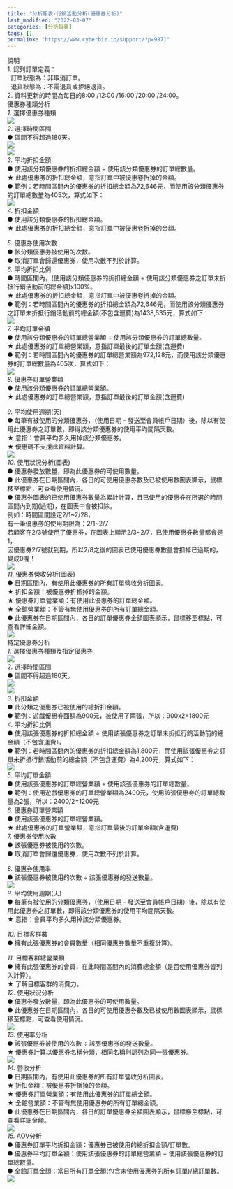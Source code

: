 ```yaml
---
title: "分析報表-行銷活動分析(優惠券分析)"
last_modified: "2022-03-07"
categories: [分析報表]
tags: []
permalink: "https://www.cyberbiz.io/support/?p=9871"
---
```


說明  
1\. 認列訂單定義：  
· 訂單狀態為：非取消訂單。  
· 退貨狀態為：不需退貨或拒絕退貨。  
2\. 資料更新的時間為每日的8:00 /12:00 /16:00 /20:00 /24:00。  
優惠券種類分析  
_1._   選擇優惠券種類  
![](https://www.cyberbiz.co/support/wp-content/uploads/2020/10/圖表分析-行銷活動分析01.png)  
_2._   選擇時間區間  
● 區間不得超過180天。  
![](https://www.cyberbiz.co/support/wp-content/uploads/2020/10/圖表分析-行銷活動分析02.png)  
![](https://www.cyberbiz.co/support/wp-content/uploads/2020/10/圖表分析-行銷活動分析03.png)  
_3._   平均折扣金額  
● 使用該分類優惠券的折扣總金額 ÷ 使用該分類優惠券的訂單總數量。  
★ 此處優惠券的折扣總金額，意指訂單中被優惠卷折掉的金額。  
● 範例：若時間區間內的優惠券的折扣總金額為72,646元，而使用該分類優惠券的訂單總數量為405次，算式如下：  
![](https://www.cyberbiz.co/support/wp-content/uploads/2020/10/圖表分析-行銷活動分析04.png)  
_4._   折扣金額  
● 使用該分類優惠券的折扣總金額。  
★ 此處優惠券的折扣總金額，意指訂單中被優惠卷折掉的金額。  

_5._   優惠券使用次數  
● 該分類優惠券被使用的次數。  
● 取消訂單會歸還優惠券，使用次數不列於計算。  
_6._   平均折扣比例  
● 時間區間內，(使用該分類優惠券的折扣總金額 ÷ 使用該分類優惠券之訂單未折抵行銷活動前的總金額)x100%。  
★ 此處優惠券的折扣總金額，意指訂單中被優惠卷折掉的金額。  
● 範例：若時間區間內的優惠券的折扣總金額為72,646元，而使用該分類優惠券之訂單未折抵行銷活動前的總金額(不包含運費)為1438,535元，算式如下：  
![](https://www.cyberbiz.co/support/wp-content/uploads/2020/10/圖表分析-行銷活動分析05.png)  
_7._   平均訂單金額  
● 使用該分類優惠券的訂單總營業額 ÷ 使用該分類優惠券的訂單總數量。  
★ 此處優惠券的訂單總營業額，意指訂單最後的訂單金額(含運費)  
● 範例：若時間區間內的優惠券的訂單總營業額為972,128元，而使用該分類優惠券的訂單總數量為405次，算式如下：  
![](https://www.cyberbiz.co/support/wp-content/uploads/2020/10/圖表分析-行銷活動分析06-1.png)  
_8._   優惠券訂單營業額  
● 使用該分類優惠券的訂單總營業額。  
★ 此處優惠券的訂單總營業額，意指訂單最後的訂單金額(含運費)  

_9._   平均使用週期(天)  
● 每筆有被使用的分類優惠券，（使用日期 - 發送至會員帳戶日期）後，除以有使用此優惠券之訂單數，即得該分類優惠券的使用平均間隔天數。  
★ 意指：會員平均多久用掉該分類優惠券。  
★ 優惠碼不支援此資料計算。  
![](https://www.cyberbiz.co/support/wp-content/uploads/2020/10/圖表分析-行銷活動分析07.png)  
_10._   使用狀況分析(圖表)  
● 優惠券發放數量，即為此優惠券的可使用數量。  
● 此優惠券在日期區間內，各日的可使用優惠券數及已被使用數圖表顯示，鼠標移至標點，可查看使用情況。  
● 優惠券圖表的已使用優惠券數量為累計計算，且已使用的優惠券在所選的時間區間內到期(過期)，在圖表中會被扣除。  
例如：時間區間設定2/1~2/28，  
有一筆優惠券的使用期限為：2/1~2/7  
若顧客在2/3號使用了優惠券，在圖表上顯示2/3~2/7，已使用優惠券數量都會是1，  
因優惠券2/7號就到期，所以2/8之後的圖表已使用優惠券數量會扣掉已過期的，變成0喔！  
![](https://www.cyberbiz.co/support/wp-content/uploads/2020/10/圖表分析-行銷活動分析08.png)  
_11._   優惠券營收分析(圖表)  
● 日期區間內，有使用此優惠券的所有訂單營收分析圖表。  
★ 折扣金額：被優惠券折抵掉的金額。  
★ 優惠券訂單營業額：有使用此優惠券的訂單總金額。  
★ 全館營業額：不管有無使用優惠券的所有訂單總金額。  
● 此優惠券在日期區間內，各日的訂單優惠券金額圖表顯示，鼠標移至標點，可查看詳細金額。  
![](https://www.cyberbiz.co/support/wp-content/uploads/2020/10/圖表分析-行銷活動分析09.png)  
特定優惠券分析  
_1._   選擇優惠券種類及指定優惠券  
![](https://www.cyberbiz.co/support/wp-content/uploads/2020/10/圖表分析-行銷活動分析11.png)  
_2._   選擇時間區間  
● 區間不得超過180天。  
![](https://www.cyberbiz.co/support/wp-content/uploads/2020/10/圖表分析-行銷活動分析02.png)  
![](https://www.cyberbiz.co/support/wp-content/uploads/2020/10/圖表分析-行銷活動分析10.png)  
_3._   折扣金額  
● 此分類之優惠券已被使用的總折扣金額。  
● 範例：遊戲優惠券面額為900元，被使用了兩張，所以：900x2=1800元  
_4._   平均折扣比例  
● 使用該張優惠券的折扣總金額 ÷ 使用該張優惠券之訂單未折抵行銷活動前的總金額（不包含運費）。  
● 範例：若時間區間內的優惠券的折扣總金額為1,800元，而使用該張優惠券之訂單未折抵行銷活動前的總金額（不包含運費）為4,200元，算式如下：  
![](https://www.cyberbiz.co/support/wp-content/uploads/2020/10/圖表分析-行銷活動分析12.png)  
_5._   平均訂單金額  
● 使用該張優惠券的訂單總營業額 ÷ 使用該張優惠券的訂單總數量。  
● 範例：使用遊戲優惠券的訂單總營業額為2400元，使用該張優惠券的訂單總數量為2張，所以：2400/2=1200元  
_6._   優惠券訂單營業額  
● 使用該張優惠券的訂單總營業額。  
★ 此處優惠券的訂單營業額，意指訂單最後的訂單金額(含運費)  
_7._   優惠券使用次數  
● 該張優惠券被使用的次數。  
● 取消訂單會歸還優惠券，使用次數不列於計算。  

_8._   優惠券使用率  
● 該張優惠券被使用的次數 ÷ 該張優惠券的發送數量。  
![](https://www.cyberbiz.co/support/wp-content/uploads/2020/10/圖表分析-行銷活動分析13.png)  
_9._   平均使用週期(天)  
● 每筆有被使用的分類優惠券，（使用日期 - 發送至會員帳戶日期）後，除以有使用此優惠券之訂單數，即得該分類優惠券的使用平均間隔天數。  
★ 意指：會員平均多久用掉該分類優惠券。  

_10._   目標客群數  
● 擁有此張優惠券的會員數量（相同優惠券數量不重複計算）。  

_11._   目標客群總營業額  
● 擁有此張優惠券的會員，在此時間區間內的消費總金額（是否使用優惠券皆列入計算）。  
★ 了解目標客群的消費力。  
_12._   使用狀況分析  
● 優惠券發放數量，即為此優惠券的可使用數量。  
● 此優惠券在日期區間內，各日的可使用優惠券數及已被使用數圖表顯示，鼠標移至標點，可查看使用情況。  
![](https://www.cyberbiz.co/support/wp-content/uploads/2020/10/圖表分析-行銷活動分析14.png)  
_13._   使用率分析  
● 該張優惠券被使用的次數 ÷ 該張優惠券的發送數量。  
★ 優惠券計算以優惠券名稱分類，相同名稱則認列為同一張優惠券。  
![](https://www.cyberbiz.co/support/wp-content/uploads/2020/10/圖表分析-行銷活動分析15.png)  
_14._   營收分析  
● 日期區間內，有使用此優惠券的所有訂單營收分析圖表。  
★ 折扣金額：被優惠券折抵掉的金額。  
★ 優惠券訂單營業額：有使用此優惠券的訂單總金額。  
★ 全館營業額：不管有無使用優惠券的所有訂單總金額。  
● 此優惠券在日期區間內，各日的訂單優惠券金額圖表顯示，鼠標移至標點，可查看詳細金額。  
![](https://www.cyberbiz.co/support/wp-content/uploads/2020/10/圖表分析-行銷活動分析16.png)  
_15._   AOV分析  
● 優惠券訂單平均折扣金額：優惠券已被使用的總折扣金額/訂單數。  
● 優惠券平均訂單金額：使用該張優惠券的訂單總營業額 ÷ 使用該張優惠券的訂單總數量。  
● 全館訂單金額：當日所有訂單金額(包含未使用優惠券的所有訂單)/總訂單數。  
![](https://www.cyberbiz.co/support/wp-content/uploads/2020/10/圖表分析-行銷活動分析17.png)  


